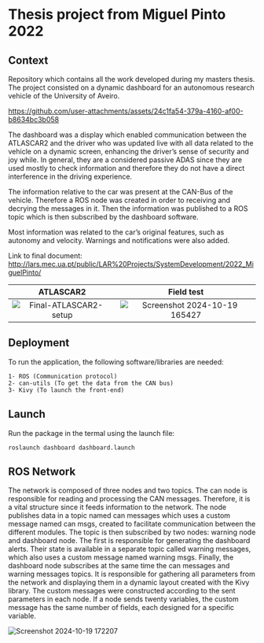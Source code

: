 # Thesis project from Miguel Pinto 2022

## Context

Repository which contains all the work developed during my masters thesis. The project consisted on a dynamic dashboard for an autonomous research vehicle of the University of Aveiro.

https://github.com/user-attachments/assets/24c1fa54-379a-4160-af00-b8634bc3b058

The dashboard was a display which enabled communication between the ATLASCAR2 and the driver who was updated live with all data related to the vehicle on a dynamic screen, enhancing the driver’s sense of security and joy while. In general, they are a considered passive ADAS since they are used mostly to check information and therefore they do not have a direct interference in the driving experience.

The information relative to the car was present at the CAN-Bus of the vehicle. Therefore a ROS node was created in order to receiving and decrying the messages in it. Then the information was published to a ROS topic which is then subscribed by the dashboard software.

Most information was related to the car’s original features, such as autonomy and velocity. Warnings and notifications were also added.

Link to final document: http://lars.mec.ua.pt/public/LAR%20Projects/SystemDevelopment/2022_MiguelPinto/

ATLASCAR2             |  Field test
:-------------------------:|:-------------------------:
![Final-ATLASCAR2-setup](https://github.com/user-attachments/assets/dc30f2cb-7cc8-4a2e-a729-0749d2315579)  |  ![Screenshot 2024-10-19 165427](https://github.com/user-attachments/assets/fc2b7229-ccbb-4928-85af-0701fa53b4e5)

## Deployment

To run the application, the following software/libraries are needed:

```
1- ROS (Communication protocol)
2- can-utils (To get the data from the CAN bus)
3- Kivy (To launch the front-end)
```

## Launch

Run the package in the termal using the launch file:

```
roslaunch dashboard dashboard.launch
```

## ROS Network
The network is composed of three nodes and two topics. The can node is responsible for reading and processing the CAN messages. Therefore, it is a vital structure since it feeds information 
to the network. The node publishes data in a topic named can messages which uses a custom message named can msgs, created to facilitate communication between the different modules. The topic is then subscribed by two nodes: warning node and dashboard node. The first is responsible for generating the dashboard alerts. Their state is available in a separate topic called warning messages, which also uses a custom message named warning msgs. Finally, the dashboard node subscribes at the same time the can messages and warning messages topics. It is responsible for gathering all parameters from the network and displaying them in a dynamic layout created with the Kivy library. The custom messages were constructed according to the sent parameters in each node. If a node sends twenty variables, the custom message has the same number of fields, each designed for a specific variable.

![Screenshot 2024-10-19 172207](https://github.com/user-attachments/assets/da0671ca-cc1f-41d9-a417-de4d67e222a9)





